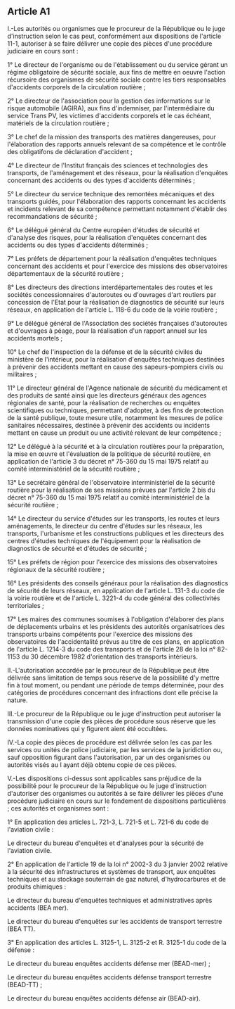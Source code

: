 Article A1
----
I.-Les autorités ou organismes que le procureur de la République ou le juge
d'instruction selon le cas peut, conformément aux dispositions de l'article
11-1, autoriser à se faire délivrer une copie des pièces d'une procédure
judiciaire en cours sont :

1° Le directeur de l'organisme ou de l'établissement ou du service gérant un
régime obligatoire de sécurité sociale, aux fins de mettre en oeuvre l'action
récursoire des organismes de sécurité sociale contre les tiers responsables
d'accidents corporels de la circulation routière ;

2° Le directeur de l'association pour la gestion des informations sur le risque
automobile (AGIRA), aux fins d'indemniser, par l'intermédiaire du service Trans
PV, les victimes d'accidents corporels et le cas échéant, matériels de la
circulation routière ;

3° Le chef de la mission des transports des matières dangereuses, pour
l'élaboration des rapports annuels relevant de sa compétence et le contrôle des
obligatifons de déclaration d'accident ;

4° Le directeur de l'Institut français des sciences et technologies des
transports, de l'aménagement et des réseaux, pour la réalisation d'enquêtes
concernant des accidents ou des types d'accidents déterminés ;

5° Le directeur du service technique des remontées mécaniques et des transports
guidés, pour l'élaboration des rapports concernant les accidents et incidents
relevant de sa compétence permettant notamment d'établir des recommandations de
sécurité ;

6° Le délégué général du Centre européen d'études de sécurité et d'analyse des
risques, pour la réalisation d'enquêtes concernant des accidents ou des types
d'accidents déterminés ;

7° Les préfets de département pour la réalisation d'enquêtes techniques
concernant des accidents et pour l'exercice des missions des observatoires
départementaux de la sécurité routière ;

8° Les directeurs des directions interdépartementales des routes et les sociétés
concessionnaires d'autoroutes ou d'ouvrages d'art routiers par concession de
l'Etat pour la réalisation de diagnostics de sécurité sur leurs réseaux, en
application de l'article L. 118-6 du code de la voirie routière ;

9° Le délégué général de l'Association des sociétés françaises d'autoroutes et
d'ouvrages à péage, pour la réalisation d'un rapport annuel sur les accidents
mortels ;

10° Le chef de l'inspection de la défense et de la sécurité civiles du ministère
de l'intérieur, pour la réalisation d'enquêtes techniques destinées à prévenir
des accidents mettant en cause des sapeurs-pompiers civils ou militaires ;

11° Le directeur général de l'Agence nationale de sécurité du médicament et des
produits de santé ainsi que les directeurs généraux des agences régionales de
santé, pour la réalisation de recherches ou enquêtes scientifiques ou
techniques, permettant d'adopter, à des fins de protection de la santé publique,
toute mesure utile, notamment les mesures de police sanitaires nécessaires,
destinée à prévenir des accidents ou incidents mettant en cause un produit ou
une activité relevant de leur compétence ;

12° Le délégué à la sécurité et à la circulation routières pour la préparation,
la mise en œuvre et l'évaluation de la politique de sécurité routière, en
application de l'article 3 du décret n° 75-360 du 15 mai 1975 relatif au comité
interministériel de la sécurité routière ;

13° Le secrétaire général de l'observatoire interministériel de la sécurité
routière pour la réalisation de ses missions prévues par l'article 2 bis du
décret n° 75-360 du 15 mai 1975 relatif au comité interministériel de la
sécurité routière ;

14° Le directeur du service d'études sur les transports, les routes et leurs
aménagements, le directeur du centre d'études sur les réseaux, les transports,
l'urbanisme et les constructions publiques et les directeurs des centres
d'études techniques de l'équipement pour la réalisation de diagnostics de
sécurité et d'études de sécurité ;

15° Les préfets de région pour l'exercice des missions des observatoires
régionaux de la sécurité routière ;

16° Les présidents des conseils généraux pour la réalisation des diagnostics de
sécurité de leurs réseaux, en application de l'article L. 131-3 du code de la
voirie routière et de l'article L. 3221-4 du code général des collectivités
territoriales ;

17° Les maires des communes soumises à l'obligation d'élaborer des plans de
déplacements urbains et les présidents des autorités organisatrices des
transports urbains compétents pour l'exercice des missions des observatoires de
l'accidentalité prévus au titre de ces plans, en application de l'article L.
1214-3 du code des transports et de l'article 28 de la loi n° 82-1153 du 30
décembre 1982 d'orientation des transports intérieurs.

II.-L'autorisation accordée par le procureur de la République peut être délivrée
sans limitation de temps sous réserve de la possibilité d'y mettre fin à tout
moment, ou pendant une période de temps déterminée, pour des catégories de
procédures concernant des infractions dont elle précise la nature.

III.-Le procureur de la République ou le juge d'instruction peut autoriser la
transmission d'une copie des pièces de procédure sous réserve que les données
nominatives qui y figurent aient été occultées.

IV.-La copie des pièces de procédure est délivrée selon les cas par les services
ou unités de police judiciaire, par les services de la juridiction ou, sauf
opposition figurant dans l'autorisation, par un des organismes ou autorités
visés au I ayant déjà obtenu copie de ces pièces.

V.-Les dispositions ci-dessus sont applicables sans préjudice de la possibilité
pour le procureur de la République ou le juge d'instruction d'autoriser des
organismes ou autorités à se faire délivrer les pièces d'une procédure
judiciaire en cours sur le fondement de dispositions particulières ; ces
autorités et organismes sont :

1° En application des articles L. 721-3, L. 721-5 et L. 721-6 du code de
l'aviation civile :

Le directeur du bureau d'enquêtes et d'analyses pour la sécurité de l'aviation
civile.

2° En application de l'article 19 de la loi n° 2002-3 du 3 janvier 2002 relative
à la sécurité des infrastructures et systèmes de transport, aux enquêtes
techniques et au stockage souterrain de gaz naturel, d'hydrocarbures et de
produits chimiques :

Le directeur du bureau d'enquêtes techniques et administratives après accidents
(BEA mer).

Le directeur du bureau d'enquêtes sur les accidents de transport terrestre (BEA
TT).

3° En application des articles L. 3125-1, L. 3125-2 et R. 3125-1 du code de la
défense :

Le directeur du bureau enquêtes accidents défense mer (BEAD-mer) ;

Le directeur du bureau enquêtes accidents défense transport terrestre (BEAD-TT)
;

Le directeur du bureau enquêtes accidents défense air (BEAD-air).
